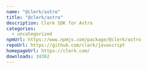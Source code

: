 ```yaml
---
name: "@clerk/astro"
title: "@clerk/astro"
description: Clerk SDK for Astro
categories:
  - uncategorized
npmUrl: https://www.npmjs.com/package/@clerk/astro
repoUrl: https://github.com/clerk/javascript
homepageUrl: https://clerk.com/
downloads: 34362
---
```

